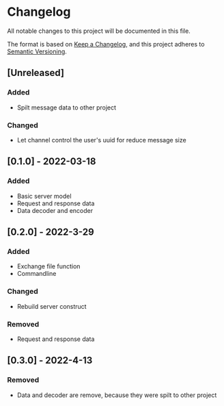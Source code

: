 # Changelog
All notable changes to this project will be documented in this file.

The format is based on [Keep a Changelog](https://keepachangelog.com/en/1.0.0/),
and this project adheres to [Semantic Versioning](https://semver.org/spec/v2.0.0.html).

## [Unreleased]
### Added
- Spilt message data to other project
### Changed
- Let channel control the user's uuid for reduce message size

## [0.1.0] - 2022-03-18
### Added
- Basic server model
- Request and response data
- Data decoder and encoder

## [0.2.0] - 2022-3-29
### Added
- Exchange file function
- Commandline
### Changed
- Rebuild server construct
### Removed
- Request and response data

## [0.3.0] - 2022-4-13
### Removed
- Data and decoder are remove, because they were spilt to other project 